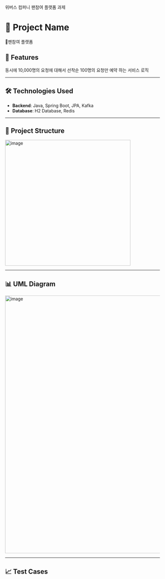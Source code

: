 

위버스 컴퍼니 팬참여 플랫폼 과제

# 📌 Project Name
팬참여 플랫폼 


## 🌟 Features
 동시에  10,000명의 요청에 대해서 선착순 100명의 요청만 예약 하는 서비스 로직

 
---


## 🛠️ Technologies Used
- **Backend**: Java, Spring Boot, JPA, Kafka
- **Database**: H2 Database, Redis
---


## 📂 Project Structure

<img width="408" alt="image" src="https://github.com/user-attachments/assets/5a58d311-9dde-4640-b1e0-6a8705cfbbdf">

---

## 📊 UML Diagram
<img width="836" alt="image" src="https://github.com/user-attachments/assets/a4d8edd5-cd08-468c-a137-58abec239269">



---

## 📈 Test Cases











